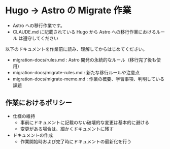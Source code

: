 # Hugo → Astro の Migrate 作業

- Astro への移行作業です。
- CLAUDE.md に記載されている Hugo から Astro への移行作業におけるルール は遵守してください

以下のドキュメントを作業前に読み、理解してからはじめてください。

- migration-docs/rules.md : Astro 開発の永続的なルール（移行完了後も使用）
- migration-docs/migrate-rules.md : 新たな移行ルールや注意点
- migration-docs/migrate-memo.md : 作業の概要、学習事項、判明している課題

## 作業におけるポリシー

- 仕様の維持
  - 事前にドキュメントに記載のない破壊的な変更は基本的に避ける
  - 変更がある場合は、細かくドキュメントに残す
- ドキュメントの作成
  - 作業開始時および完了時にドキュメントの最新化を行う
